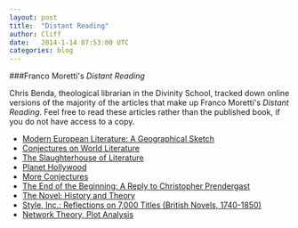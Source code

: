 ```yaml
---
layout: post
title:  "Distant Reading"
author: Cliff
date:   2014-1-14 07:53:00 UTC
categories: blog
---
```


###Franco Moretti's *Distant Reading* 

Chris Benda, theological librarian in the Divinity School, tracked down online versions of the majority of the articles that make up Franco Moretti's *Distant Reading*. Feel free to read these articles rather than the published book, if you do not have access to a copy.

*  [Modern European Literature: A Geographical Sketch](http://newleftreview.org/I/206/franco-moretti-modern-european-literature-a-geographical-sketch)*  [Conjectures on World Literature](http://newleftreview.org/II/1/franco-moretti-conjectures-on-world-literature)*  [The Slaughterhouse of Literature](http://proxy.library.vanderbilt.edu/login?url=http://dx.doi.org/10.1215/00267929-61-1-207)*  [Planet Hollywood](http://newleftreview.org/II/9/franco-moretti-planet-hollywood)*  [More Conjectures](http://newleftreview.org/II/20/franco-moretti-more-conjectures)*  [The End of the Beginning: A Reply to Christopher Prendergast](http://newleftreview.org/II/41/franco-moretti-the-end-of-the-beginning)*  [The Novel: History and Theory](http://newleftreview.org/II/52/franco-moretti-the-novel-history-and-theory)*  [Style, Inc.: Reflections on 7,000 Titles (British Novels, 1740-1850)](http://proxy.library.vanderbilt.edu/login?url=http://www.jstor.org/stable/10.1086/606125)*  [Network Theory, Plot Analysis](http://newleftreview.org/II/68/franco-moretti-network-theory-plot-analysis)